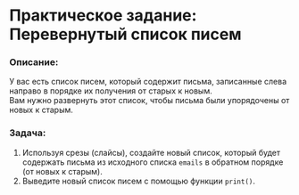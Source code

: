 # Практическое задание: Перевернутый список писем

### Описание:
У вас есть список писем, который содержит письма, записанные слева направо в порядке их получения от старых к новым.  
Вам нужно развернуть этот список, чтобы письма были упорядочены от новых к старым.

### Задача:
1. Используя срезы (слайсы), создайте новый список, который будет содержать письма из исходного списка `emails` в обратном порядке (от новых к старым).
2. Выведите новый список писем с помощью функции `print()`.
